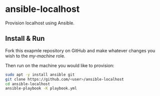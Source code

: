 # ansible-localhost

Provision localhost using Ansible.

## Install & Run

Fork this exapmle repository on GitHub and make whatever changes you wish to the *my-machine* role.

Then run on the machine you would like to provision:

```sh
sudo apt -y install ansible git
git clone https://github.com/<user>/ansible-localhost
cd ansible-localhost
ansible-playbook -K playbook.yml
```

